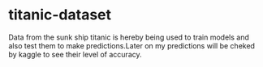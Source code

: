# titanic-dataset
Data from the sunk ship titanic is hereby being used to train models and also test them to make predictions.Later on my predictions will be cheked by kaggle to see their level of accuracy.
